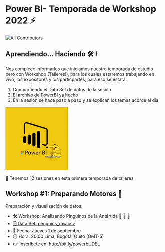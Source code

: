 # Power BI- Temporada de Workshop 2022 ⚡️
 [![All Contributors](https://img.shields.io/badge/all_contributors-4-orange.svg?style=flat-square)](#contributors)

## Aprendiendo... Haciendo 🛠️ !

Nos complece informarles que iniciamos nuestro temporada de estudio pero con Workshop (Talleres!), para los cuales estaremos trabajando en vivo, los expositores y los particpartes, para eso se estará:
1. Compartiendo el Data Set de datos de la sesión
2. El archivo de PowerBI ya hecho
3. En la sesión se hace paso a paso y se explican los temas acorde al día. 


<img src="https://github.com/DataEngineering-LATAM/PowerBi-StudyClub/blob/main/Temporada%20-%20Workshop2022/images/power%20bi.PNG" width="200">

<!--

![Image text](https://github.com/DataEngineering-LATAM/PowerBi-StudyClub/blob/main/Temporada%20-%20Workshop2022/images/power%20bi.PNG)
-->

📢 Tenemos 12 sesiones en esta primera temporada de talleres

## Workshop #1: Preparando Motores 🥁 
Preparación y visualización de datos:

* 🛠️ Workshop:  Analizando Pingüinos de la Antártida 🐧 🐧 🐧 
* [🗒️ Data Set: penguins_raw.csv ](https://github.com/DataEngineering-LATAM/PowerBi-StudyClub/tree/main/Temporada%20-%20Workshop2022/Workshop%201:%20Analizando%20Ping%C3%BCinos%20de%20la%20Ant%C3%A1rtida 'penguins_raw.csv')
* 📅 Fecha: Jueves 1 de septiembre
* 🕙 Hora: 20:00 Lima, Bogotá, Quito (GMT-5)
* 👉 Inscríbete en: http://bit.ly/powerbi_DEL



<!--
## Workshop #1: 
##Preparación y visualización de datos sobre el Dataset: Comparación de calidad de vida por país


## Workshop #2: 
##Preparación y visualización de datos sobre el Dataset: Datos abiertos de Airbnb


## Workshop #3: 
##Preparación y visualización de datos sobre el Dataset: Precios de diamantes


## Workshop #4: 
##Preparación y visualización de datos sobre el Dataset: Análisis de datos de las estudiantes


## Workshop #5: 
##Preparación y visualización de datos sobre el Dataset: Carros Clásicos


## Workshop #6: 
##Preparación y visualización de datos sobre el Dataset: Cosas en Reddit


## Workshop #7: 
##Preparación y visualización de datos sobre el Dataset: Financiación Startups 

## Workshop #8: 
##Preparación y visualización de datos sobre el Dataset: xxxx
-->

<!--

🐤 🚀 ⏱️ 📚 🛠️ 🕛 💬 📃 💡 📧 📊 📉 📈 📌 📍 🗓️ 🗓️ 📆 📢 🔔 🎶 ✔️ ☑️ ✅ 🔵 🔴 ⚫️ 🔹 🔺 🔻 🔥 💻 

-->

